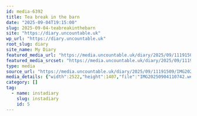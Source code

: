 ```yaml
---
id: media-6392
title: Tea break in the barn
date: "2025-09-04T19:15:00"
slug: 2025-09-04-teabreakinthebarn
site: "https://diary.uncountable.uk"
wp_url: "https://diary.uncountable.uk"
root_slug: diary
site_name: My Diary
featured_media_url: "https://media.uncountable.uk/diary/2025/09/11191509/IMG20250904110742.webp"
featured_media_srcset: "https://media.uncountable.uk/diary/2025/09/11191509/IMG20250904110742-300x167.webp 300w, https://media.uncountable.uk/diary/2025/09/11191509/IMG20250904110742-1024x571.webp 1024w, https://media.uncountable.uk/diary/2025/09/11191509/IMG20250904110742-150x150.webp 150w, https://media.uncountable.uk/diary/2025/09/11191509/IMG20250904110742-640x357.webp 640w, https://media.uncountable.uk/diary/2025/09/11191509/IMG20250904110742.webp 2522w"
type: media
source_url: "https://media.uncountable.uk/diary/2025/09/11191509/IMG20250904110742.webp"
media_details: {"width":2522,"height":1407,"file":"IMG20250904110742.webp","filesize":183352,"sizes":{"medium":{"file":"IMG20250904110742-300x167.webp","width":300,"height":167,"filesize":20108,"mime_type":"image/webp","source_url":"https://media.uncountable.uk/diary/2025/09/11191509/IMG20250904110742-300x167.webp"},"large":{"file":"IMG20250904110742-1024x571.webp","width":1024,"height":571,"filesize":83616,"mime_type":"image/webp","source_url":"https://media.uncountable.uk/diary/2025/09/11191509/IMG20250904110742-1024x571.webp"},"thumbnail":{"file":"IMG20250904110742-150x150.webp","width":150,"height":150,"filesize":14840,"mime_type":"image/webp","source_url":"https://media.uncountable.uk/diary/2025/09/11191509/IMG20250904110742-150x150.webp"},"mobwidth":{"file":"IMG20250904110742-640x357.webp","width":640,"height":357,"filesize":45194,"mime_type":"image/webp","source_url":"https://media.uncountable.uk/diary/2025/09/11191509/IMG20250904110742-640x357.webp"},"full":{"file":"IMG20250904110742.webp","width":2522,"height":1407,"mime_type":"image/webp","source_url":"https://media.uncountable.uk/diary/2025/09/11191509/IMG20250904110742.webp"}},"image_meta":{"aperture":"0","credit":"","camera":"","caption":"","created_timestamp":"0","copyright":"","focal_length":"0","iso":"0","shutter_speed":"0","title":"","orientation":"0","keywords":[]}}
category: []
tag:
  - name: instadiary
    slug: instadiary
    id: 5
---
```


